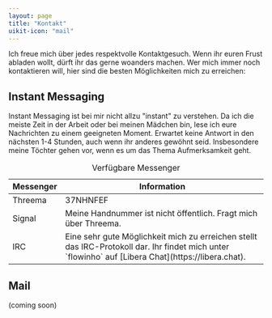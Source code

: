 ```yaml
---
layout: page
title: "Kontakt"
uikit-icon: "mail"
---
```


Ich freue mich über jedes respektvolle Kontaktgesuch. Wenn ihr euren Frust abladen wollt, dürft ihr das gerne woanders machen. Wer mich immer noch kontaktieren will, hier sind die besten Möglichkeiten mich zu erreichen:

## Instant Messaging

Instant Messaging ist bei mir nicht allzu "instant" zu verstehen. Da ich die meiste Zeit in der Arbeit oder bei meinen Mädchen bin, lese ich eure Nachrichten zu einem geeigneten Moment. Erwartet keine Antwort in den nächsten 1-4 Stunden, auch wenn ihr anderes gewöhnt seid. Insbesondere meine Töchter gehen vor, wenn es um das Thema Aufmerksamkeit geht. 

<table class="uk-table uk-table-small uk-table-justify">
    <caption>Verfügbare Messenger</caption>
    <thead>
        <tr>
            <th>Messenger</th>
            <th>Information</th>
        </tr>
    </thead>
    <tbody>
        <tr>
            <td>Threema</td>
            <td>37NHNFEF</td>
        </tr>
        <tr>
            <td>Signal</td>
            <td>Meine Handnummer ist nicht öffentlich. Fragt mich über Threema.</td>
        </tr>
        <tr>
            <td>IRC</td>
            <td>Eine sehr gute Möglichkeit mich zu erreichen stellt das IRC-Protokoll dar. Ihr findet mich unter `flowinho` auf [Libera Chat](https://libera.chat).</td>
        </tr>
    </tbody>
</table>

## Mail

(coming soon)